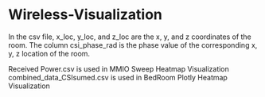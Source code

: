 # Wireless-Visualization

In the csv file, x_loc, y_loc, and z_loc are the x, y, and z coordinates of the room. The column csi_phase_rad is the phase value of the corresponding x, y, z location of the room. 

Received Power.csv is used in MMIO Sweep Heatmap Visualization
combined_data_CSIsumed.csv is used in BedRoom Plotly Heatmap Visualization
